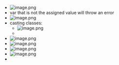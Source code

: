 - ![image.png](../assets/image_1724743912346_0.png)
- var that is not the assigned value will throw an error
- ![image.png](../assets/image_1724743993705_0.png)
- casting classes:
	- ![image.png](../assets/image_1724744515729_0.png)
	-
- ![image.png](../assets/image_1724744637202_0.png)
- ![image.png](../assets/image_1724744651030_0.png)
- ![image.png](../assets/image_1724744810983_0.png)
- ![image.png](../assets/image_1724745914994_0.png)
-